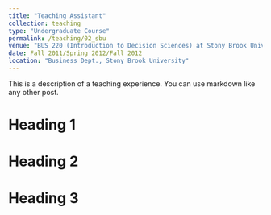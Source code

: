 ```yaml
---
title: "Teaching Assistant"
collection: teaching
type: "Undergraduate Course"
permalink: /teaching/02_sbu
venue: "BUS 220 (Introduction to Decision Sciences) at Stony Brook University."
date: Fall 2011/Spring 2012/Fall 2012
location: "Business Dept., Stony Brook University"
---
```


This is a description of a teaching experience. You can use markdown like any other post.

Heading 1
======

Heading 2
======

Heading 3
======
